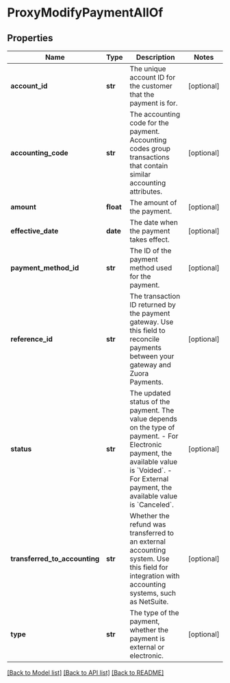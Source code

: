# ProxyModifyPaymentAllOf

## Properties
Name | Type | Description | Notes
------------ | ------------- | ------------- | -------------
**account_id** | **str** | The unique account ID for the customer that the payment is for.  | [optional] 
**accounting_code** | **str** | The accounting code for the payment. Accounting codes group transactions that contain similar accounting attributes.  | [optional] 
**amount** | **float** | The amount of the payment.  | [optional] 
**effective_date** | **date** | The date when the payment takes effect.  | [optional] 
**payment_method_id** | **str** | The ID of the payment method used for the payment.   | [optional] 
**reference_id** | **str** | The transaction ID returned by the payment gateway. Use this field to reconcile payments between your gateway and Zuora Payments.  | [optional] 
**status** | **str** | The updated status of the payment. The value depends on the type of payment.  - For Electronic payment, the available value is &#x60;Voided&#x60;. - For External payment, the available value is &#x60;Canceled&#x60;.  | [optional] 
**transferred_to_accounting** | **str** | Whether the refund was transferred to an external accounting system. Use this field for integration with accounting systems, such as NetSuite.  | [optional] 
**type** | **str** | The type of the payment, whether the payment is external or electronic.  | [optional] 

[[Back to Model list]](../README.md#documentation-for-models) [[Back to API list]](../README.md#documentation-for-api-endpoints) [[Back to README]](../README.md)


